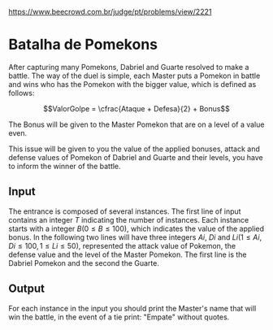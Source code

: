 https://www.beecrowd.com.br/judge/pt/problems/view/2221

# Batalha de Pomekons

After capturing many Pomekons, Dabriel and Guarte resolved to make a battle.
The way of the duel is simple, each Master puts a Pomekon in battle and wins
who has the Pomekon with the bigger value, which is defined as follows:

$$ValorGolpe = \cfrac{Ataque + Defesa}{2} + Bonus$$

The Bonus will be given to the Master Pomekon that are on a level of a value
even.

This issue will be given to you the value of the applied bonuses, attack and
defense values of Pomekon of Dabriel and Guarte and their levels, you have to
inform the winner of the battle.

## Input

The entrance is composed of several instances. The first line of input
contains an integer $T$ indicating the number of instances. Each instance
starts with a integer $B (0 \leq B \leq 100)$, which indicates the value of
the applied bonus. In the following two lines will have three integers $Ai$,
$Di$ and $Li (1 \leq Ai, Di \leq 100, 1 \leq Li \leq 50)$, represented the
attack value of Pokemon, the defense value and the level of the Master
Pomekon. The first line is the Dabriel Pomekon and the second the Guarte.

## Output

For each instance in the input you should print the Master's name that will
win the battle, in the event of a tie print: "Empate" without quotes.
